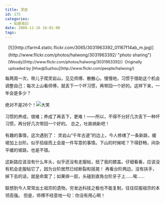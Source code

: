 ```yaml
---
title: 灵岩
id: 175
categories:
  - 如是我曰
date: 2008-11-16 16:01:00
tags:
---
```


<span class="Apple-style-span" style="font-family:Verdana;font-size:13px;line-height:22px;"><div id="LastMDatecns!2FFE745BB29BDC48!772" style="line-height:170%;">
</div><div id="msgcns!2FFE745BB29BDC48!772" class="bvMsg" style="line-height:170%;width:100%;overflow-x:hidden;overflow-y:hidden;text-overflow:ellipsis;"><div style="float:right;margin-bottom:10px;margin-left:10px;line-height:170%;">[![](http://farm4.static.flickr.com/3065/3031963392_01167f14ab_m.jpg)](http://www.flickr.com/photos/halwong/3031963392/ "photo sharing") 
<span style="margin-top:0;font-size:.9em;line-height:170%;">[Woody](http://www.flickr.com/photos/halwong/3031963392/) 
Originally uploaded by [hhw@Suzhou](http://www.flickr.com/people/halwong/)</span></div>

每两周一次，带儿子爬灵岩山，见见师傅、散散心。慢慢地，习惯于借助这个机会调整自己：每次上山看师傅，就丢下一个坏习惯，再带回一个好的。这样下来，一年会是多少？

绝对不是26个！![大笑](http://shared.live.com/HjKMzTS-xzcms40!CabizA/emoticons/smile_teeth.gif "大笑")

习惯的养成，很难；养成了再丢下，更难！——所以，不得不分好几次丢下一种坏习惯，再分好几次带回一个好的。
总之，吐故纳新吧！

有趣的事情，这次遇到了：
灵岩山“千年古道”的边上，今人修缮了一条新路，缓坡加上台阶。似乎拾级而上会是一件写意的事情。下山的时候呢？下得舒畅，间杂平缓的坡路，也是不错。

这新路应该没有什么年头，似乎还没有走服帖，扭了我的膝盖。仔细看看，应该没有机会走服帖它了，因为台阶居然已经断裂和摇晃！ 再看台阶两边，没有扶手，掉下去的话，就是命案了；如果摔一跤，头碰到直角台阶牙子上……唉……

联想到今人常常出土祖宗的遗物，穷发达科技之极也不能复制，往往叹服祖宗的本领高强。
但是，师傅不经意地一句：你没有用心啊！
</div></span>